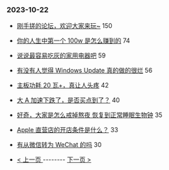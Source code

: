 ### 2023-10-22 
- [刚手搓的论坛，欢迎大家来玩~](https://www.v2ex.com/t/984105) 150
- [你的人生中第一个 100w 是怎么赚到的](https://www.v2ex.com/t/984185) 74
- [说说最容易吃灰的家用电器吧](https://www.v2ex.com/t/984178) 59
- [有没有人觉得 Windows Update 真的做的很烂](https://www.v2ex.com/t/984228) 56
- [主板功耗 20 瓦+，真让人头疼](https://www.v2ex.com/t/984162) 42
- [大 A 加速下跌了，是否买点到了？](https://www.v2ex.com/t/984122) 40
- [好奇，大家是怎么戒掉熬夜 恢复到正常睡眠生物钟](https://www.v2ex.com/t/984168) 35
- [Apple 直营店的开店条件是什么？](https://www.v2ex.com/t/984222) 33
- [有从微信转为 WeChat 的吗](https://www.v2ex.com/t/984154) 30 

- [ < 上一页 ](https://github.com/able8/v2ex-hot-record/blob/master/2023-10-21.md) -------- [ 下一页 > ](https://github.com/able8/v2ex-hot-record/blob/master/2023-10-23.md)